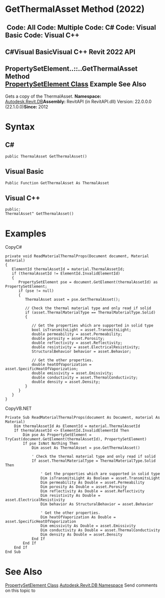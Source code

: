 # GetThermalAsset Method (2022)

﻿
 Code: All Code: Multiple Code: C# Code: Visual Basic Code: Visual C++   
---  
C#Visual BasicVisual C++
Revit 2022 API  
---  
PropertySetElement..::..GetThermalAsset Method   
[PropertySetElement Class](dd2c8fbb-98ec-7249-87f0-542401f490dd.md "PropertySetElement Class") Example See Also  
---  
Gets a copy of the ThermalAsset. 
**Namespace:** [Autodesk.Revit.DB](87546ba7-461b-c646-cbb1-2cb8f5bff8b2.md "Autodesk.Revit.DB Namespace")**Assembly:** RevitAPI (in RevitAPI.dll) Version: 22.0.0.0 (22.1.0.0)**Since:** 2012 
# Syntax
C#  
---  
```text
public ThermalAsset GetThermalAsset()
```
  
Visual Basic  
---  
```text
Public Function GetThermalAsset As ThermalAsset
```
  
Visual C++  
---  
```text
public:
ThermalAsset^ GetThermalAsset()
```
  
# Examples
CopyC#
```text
private void ReadMaterialThermalProps(Document document, Material material)
{
   ElementId thermalAssetId = material.ThermalAssetId;
   if (thermalAssetId != ElementId.InvalidElementId)
   {
      PropertySetElement pse = document.GetElement(thermalAssetId) as PropertySetElement;
      if (pse != null)
      {
         ThermalAsset asset = pse.GetThermalAsset();

         // Check the thermal material type and only read if solid
         if (asset.ThermalMaterialType == ThermalMaterialType.Solid)
         {

            // Get the properties which are supported in solid type
            bool isTransmitsLight = asset.TransmitsLight;
            double permeability = asset.Permeability;
            double porosity = asset.Porosity;
            double reflectivity = asset.Reflectivity;
            double resistivity = asset.ElectricalResistivity;
            StructuralBehavior behavior = asset.Behavior;

            // Get the other properties.
            double heatOfVaporization = asset.SpecificHeatOfVaporization;
            double emissivity = asset.Emissivity;
            double conductivity = asset.ThermalConductivity;
            double density = asset.Density;
         }
      }
   }
}
```

CopyVB.NET
```text
Private Sub ReadMaterialThermalProps(document As Document, material As Material)
    Dim thermalAssetId As ElementId = material.ThermalAssetId
    If thermalAssetId <> ElementId.InvalidElementId Then
        Dim pse As PropertySetElement = TryCast(document.GetElement(thermalAssetId), PropertySetElement)
        If pse IsNot Nothing Then
            Dim asset As ThermalAsset = pse.GetThermalAsset()

            ' Check the thermal material type and only read if solid
            If asset.ThermalMaterialType = ThermalMaterialType.Solid Then

                ' Get the properties which are supported in solid type
                Dim isTransmitsLight As Boolean = asset.TransmitsLight
                Dim permeability As Double = asset.Permeability
                Dim porosity As Double = asset.Porosity
                Dim reflectivity As Double = asset.Reflectivity
                Dim resistivity As Double = asset.ElectricalResistivity
                Dim behavior As StructuralBehavior = asset.Behavior

                ' Get the other properties.
                Dim heatOfVaporization As Double = asset.SpecificHeatOfVaporization
                Dim emissivity As Double = asset.Emissivity
                Dim conductivity As Double = asset.ThermalConductivity
                Dim density As Double = asset.Density
            End If
        End If
    End If
End Sub
```

# See Also
[PropertySetElement Class](dd2c8fbb-98ec-7249-87f0-542401f490dd.md "PropertySetElement Class")
[Autodesk.Revit.DB Namespace](87546ba7-461b-c646-cbb1-2cb8f5bff8b2.md "Autodesk.Revit.DB Namespace")
Send comments on this topic to 